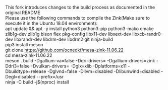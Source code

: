 This fork introduces changes to the build process as documented in the original README 
<br>
Please use the following commands to compile the Zink(Make sure to execute it in the Ubuntu 18.04 environment):​
<br>
apt update && apt -y install python3 python3-pip python3-mako cmake zlib1g-dev zlib1g bison flex pkg-config libx11-dev libxext-dev libxcb-randr0-dev libxrandr-dev libdrm-dev libdrm2 git ninja-build
<br>
pip3 install meson
<br>
git clone https://github.com/ocnedkf/mesa-zink-11.06.22
<br>
cd mesa-zink-11.06.22
<br>
meson . build -Dgallium-va=false -Ddri-drivers= -Dgallium-drivers=zink -Ddri3=false -Dvulkan-drivers= -Dglx=xlib -Dplatforms=x11 -Dbuildtype=release -Dglvnd=false -Dllvm=disabled -Dlibunwind=disabled -Degl=disabled --prefix=/usr
<br>
ninja -C build -j$(nproc) install
